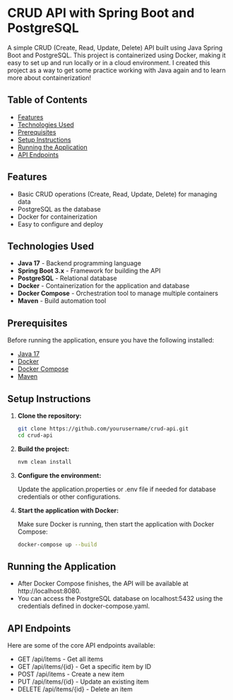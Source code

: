 # CRUD API with Spring Boot and PostgreSQL

A simple CRUD (Create, Read, Update, Delete) API built using Java Spring Boot and PostgreSQL. This project is containerized using Docker, making it easy to set up and run locally or in a cloud environment. I created this project as a way to get some practice working with Java again and to learn more about containerization!

## Table of Contents

- [Features](#features)
- [Technologies Used](#technologies-used)
- [Prerequisites](#prerequisites)
- [Setup Instructions](#setup-instructions)
- [Running the Application](#running-the-application)
- [API Endpoints](#api-endpoints)

## Features

- Basic CRUD operations (Create, Read, Update, Delete) for managing data
- PostgreSQL as the database
- Docker for containerization
- Easy to configure and deploy

## Technologies Used

- **Java 17** - Backend programming language
- **Spring Boot 3.x** - Framework for building the API
- **PostgreSQL** - Relational database
- **Docker** - Containerization for the application and database
- **Docker Compose** - Orchestration tool to manage multiple containers
- **Maven** - Build automation tool

## Prerequisites

Before running the application, ensure you have the following installed:

- [Java 17](https://openjdk.org/projects/jdk/17/)
- [Docker](https://www.docker.com/)
- [Docker Compose](https://docs.docker.com/compose/)
- [Maven](https://maven.apache.org/)

## Setup Instructions

1. **Clone the repository:**

   ```bash
   git clone https://github.com/yourusername/crud-api.git
   cd crud-api

2. **Build the project:**

   ```bash
   nvm clean install
   
3. **Configure the environment:**

   Update the application.properties or .env file if needed for database credentials or other configurations.


4. **Start the application with Docker:**
    
    Make sure Docker is running, then start the application with Docker Compose:

   ```bash
   docker-compose up --build

## Running the Application

- After Docker Compose finishes, the API will be available at http://localhost:8080.
- You can access the PostgreSQL database on localhost:5432 using the credentials defined in docker-compose.yaml.

## API Endpoints

Here are some of the core API endpoints available:
   
- GET /api/items - Get all items
- GET /api/items/{id} - Get a specific item by ID
- POST /api/items - Create a new item
- PUT /api/items/{id} - Update an existing item
- DELETE /api/items/{id} - Delete an item